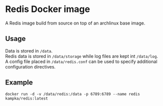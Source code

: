 Redis Docker image
==================

A Redis image build from source on top of an archlinux base image.

Usage
-----

Data is stored in `/data`.  
Redis data is stored in `/data/storage` while log files are kept int `/data/log`.  
A config file placed in `/data/redis.conf` can be used to specify additional configuration directives.  

Example
-------

`docker run -d -v /data/redis:/data -p 6789:6789 --name redis kampka/redis:latest` 
